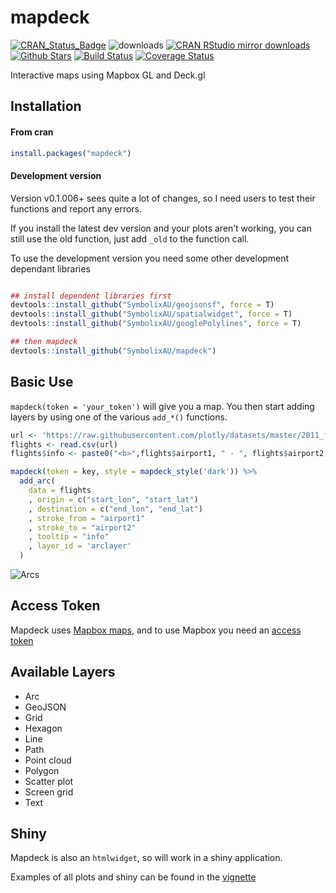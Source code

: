 
<!-- README.md is generated from README.Rmd. Please edit that file -->

# mapdeck

[![CRAN\_Status\_Badge](http://www.r-pkg.org/badges/version/mapdeck)](http://cran.r-project.org/package=mapdeck)
![downloads](http://cranlogs.r-pkg.org/badges/grand-total/mapdeck)
[![CRAN RStudio mirror
downloads](http://cranlogs.r-pkg.org/badges/mapdeck)](http://cran.r-project.org/web/packages/mapdeck/index.html)
[![Github
Stars](https://img.shields.io/github/stars/SymbolixAU/mapdeck.svg?style=social&label=Github)](https://github.com/SymbolixAU/mapdeck)
[![Build
Status](https://travis-ci.org/SymbolixAU/mapdeck.svg?branch=master)](https://travis-ci.org/SymbolixAU/mapdeck)
[![Coverage
Status](https://codecov.io/github/SymbolixAU/mapdeck/coverage.svg?branch=master)](https://codecov.io/github/SymbolixAU/mapdeck?branch=master)

Interactive maps using Mapbox GL and Deck.gl

## Installation

#### From cran

``` r
install.packages("mapdeck")
```

#### Development version

Version v0.1.006+ sees quite a lot of changes, so I need users to test
their functions and report any errors.

If you install the latest dev version and your plots aren’t working, you
can still use the old function, just add `_old` to the function call.

To use the development version you need some other development dependant
libraries

``` r

## install dependent libraries first
devtools::install_github("SymbolixAU/geojsonsf", force = T)
devtools::install_github("SymbolixAU/spatialwidget", force = T)
devtools::install_github("SymbolixAU/googlePolylines", force = T)

## then mapdeck
devtools::install_github("SymbolixAU/mapdeck")
```

## Basic Use

`mapdeck(token = 'your_token')` will give you a map. You then start
adding layers by using one of the various `add_*()`
functions.

``` r
url <- 'https://raw.githubusercontent.com/plotly/datasets/master/2011_february_aa_flight_paths.csv'
flights <- read.csv(url)
flights$info <- paste0("<b>",flights$airport1, " - ", flights$airport2, "</b>")

mapdeck(token = key, style = mapdeck_style('dark')) %>%
  add_arc(
    data = flights
    , origin = c("start_lon", "start_lat")
    , destination = c("end_lon", "end_lat")
    , stroke_from = "airport1"
    , stroke_to = "airport2"
    , tooltip = "info"
    , layer_id = 'arclayer'
  )
```

![Arcs](./vignettes/img/readme_arcs_small.gif)

## Access Token

Mapdeck uses [Mapbox maps](https://www.mapbox.com/), and to use Mapbox
you need an [access
token](https://www.mapbox.com/help/how-access-tokens-work/)

## Available Layers

  - Arc
  - GeoJSON
  - Grid
  - Hexagon
  - Line
  - Path
  - Point cloud
  - Polygon
  - Scatter plot
  - Screen grid
  - Text

## Shiny

Mapdeck is also an `htmlwidget`, so will work in a shiny application.

Examples of all plots and shiny can be found in the
[vignette](https://github.com/SymbolixAU/mapdeck/blob/master/vignettes/mapdeck.Rmd)

